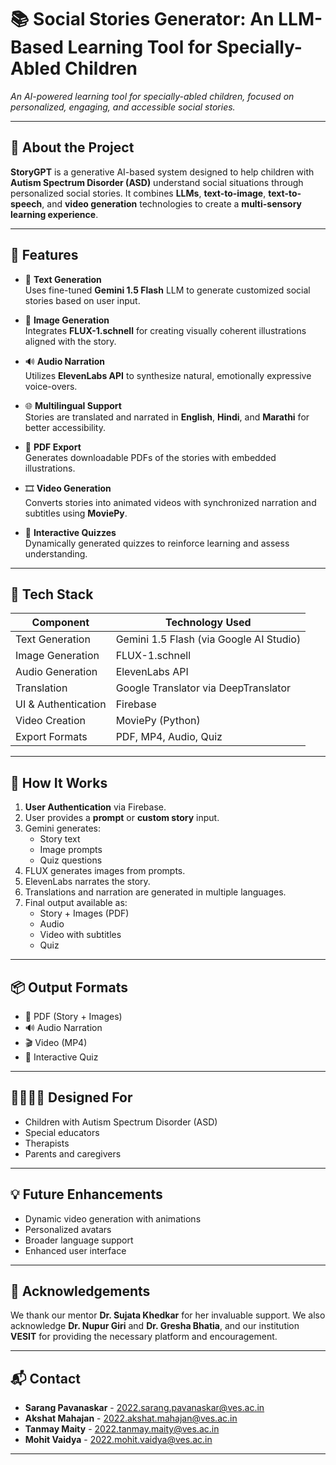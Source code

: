 # 📚 Social Stories Generator: An LLM-Based Learning Tool for Specially-Abled Children

 *An AI-powered learning tool for specially-abled children, focused on personalized, engaging, and accessible social stories.*

---

## 🧠 About the Project

**StoryGPT** is a generative AI-based system designed to help children with **Autism Spectrum Disorder (ASD)** understand social situations through personalized social stories. It combines **LLMs**, **text-to-image**, **text-to-speech**, and **video generation** technologies to create a **multi-sensory learning experience**.

---

## 🚀 Features

- 📝 **Text Generation**  
  Uses fine-tuned **Gemini 1.5 Flash** LLM to generate customized social stories based on user input.

- 🎨 **Image Generation**  
  Integrates **FLUX-1.schnell** for creating visually coherent illustrations aligned with the story.

- 🔊 **Audio Narration**  
  Utilizes **ElevenLabs API** to synthesize natural, emotionally expressive voice-overs.

- 🌐 **Multilingual Support**  
  Stories are translated and narrated in **English**, **Hindi**, and **Marathi** for better accessibility.

- 📄 **PDF Export**  
  Generates downloadable PDFs of the stories with embedded illustrations.

- 🎞️ **Video Generation**  
  Converts stories into animated videos with synchronized narration and subtitles using **MoviePy**.

- 🧩 **Interactive Quizzes**  
  Dynamically generated quizzes to reinforce learning and assess understanding.

---

## 🧰 Tech Stack

| Component            | Technology Used                     |
|---------------------|--------------------------------------|
| Text Generation     | Gemini 1.5 Flash (via Google AI Studio) |
| Image Generation    | FLUX-1.schnell                      |
| Audio Generation    | ElevenLabs API                      |
| Translation         | Google Translator via DeepTranslator |
| UI & Authentication | Firebase                             |
| Video Creation      | MoviePy (Python)                    |
| Export Formats      | PDF, MP4, Audio, Quiz                |

---

## 🧪 How It Works

1. **User Authentication** via Firebase.
2. User provides a **prompt** or **custom story** input.
3. Gemini generates:
   - Story text
   - Image prompts
   - Quiz questions
4. FLUX generates images from prompts.
5. ElevenLabs narrates the story.
6. Translations and narration are generated in multiple languages.
7. Final output available as:
   - Story + Images (PDF)
   - Audio
   - Video with subtitles
   - Quiz

---

## 📦 Output Formats

- 📕 PDF (Story + Images)
- 🔊 Audio Narration
- 🎬 Video (MP4)
- 🧠 Interactive Quiz

---

## 👨‍👩‍👧‍👦 Designed For

- Children with Autism Spectrum Disorder (ASD)
- Special educators
- Therapists
- Parents and caregivers

---

## 💡 Future Enhancements

- Dynamic video generation with animations
- Personalized avatars
- Broader language support
- Enhanced user interface

---

## 🤝 Acknowledgements

We thank our mentor **Dr. Sujata Khedkar** for her invaluable support. We also acknowledge **Dr. Nupur Giri** and **Dr. Gresha Bhatia**, and our institution **VESIT** for providing the necessary platform and encouragement.

---

## 📬 Contact

- **Sarang Pavanaskar** - [2022.sarang.pavanaskar@ves.ac.in](mailto:2022.sarang.pavanaskar@ves.ac.in)  
- **Akshat Mahajan** - [2022.akshat.mahajan@ves.ac.in](mailto:2022.akshat.mahajan@ves.ac.in)  
- **Tanmay Maity** - [2022.tanmay.maity@ves.ac.in](mailto:2022.tanmay.maity@ves.ac.in)  
- **Mohit Vaidya** - [2022.mohit.vaidya@ves.ac.in](mailto:2022.mohit.vaidya@ves.ac.in)

---

